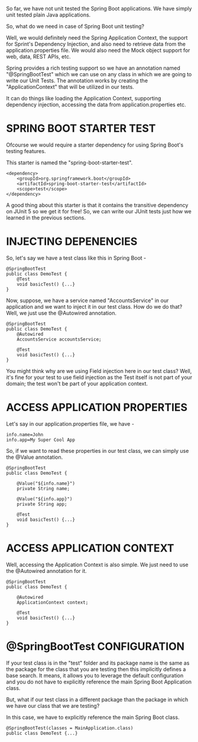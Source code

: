 So far, we have not unit tested the Spring Boot applications. We have simply unit tested plain Java applications.

So, what do we need in case of Spring Boot unit testing?

Well, we would definitely need the Spring Application Context, the support for Sprint's Dependency Injection, and also need to retrieve data from the application.properties file. We would also need the Mock object support for web, data, REST APIs, etc.

Spring provides a rich testing support so we have an annotation named "@SpringBootTest" which we can use on any class in which we are going to write our Unit Tests. The annotation works by creating the "ApplicationContext" that will be utilized in our tests.

It can do things like loading the Application Context, supporting dependency injection, accessing the data from application.properties etc.

# SPRING BOOT STARTER TEST

Ofcourse we would require a starter dependency for using Spring Boot's testing features.

This starter is named the "spring-boot-starter-test".

    <dependency>
        <groupId>org.springframework.boot</groupId>
        <artifactId>spring-boot-starter-test</artifactId>
        <scope>test</scope>
    </dependency>

A good thing about this starter is that it contains the transitive dependency on JUnit 5 so we get it for free! So, we can write our JUnit tests just how we learned in the previous sections.

# INJECTING DEPENENCIES

So, let's say we have a test class like this in Spring Boot -


    @SpringBootTest
    public class DemoTest {
        @Test
        void basicTest() {...}
    }

Now, suppose, we have a service named "AccountsService" in our application and we want to inject it in our test class. How do we do that? Well, we just use the @Autowired annotation.

    @SpringBootTest
    public class DemoTest {
        @Autowired
        AccountsService accountsService;

        @Test
        void basicTest() {...}
    }
    
You might think why are we using Field injection here in our test class? Well, it's fine for your test to use field injection as the Test itself is not part of your domain; the test won't be part of your application context.

# ACCESS APPLICATION PROPERTIES

Let's say in our application.properties file, we have - 

    info.name=John
    info.app=My Super Cool App

So, if we want to read these properties in our test class, we can simply use the @Value annotation.

    @SpringBootTest
    public class DemoTest {
        
        @Value("${info.name}")
        private String name;

        @Value("${info.app}")
        private String app;

        @Test
        void basicTest() {...}
    }

# ACCESS APPLICATION CONTEXT

Well, accessing the Application Context is also simple. We just need to use the @Autowired annotation for it.

    @SpringBootTest
    public class DemoTest {
        
        @Autowired
        ApplicationContext context;

        @Test
        void basicTest() {...}
    }

# @SpringBootTest CONFIGURATION

If your test class is in the "test" folder and its package name is the same as the package for the class that you are testing then this implicitly defines a base search. It means, it allows you to leverage the default configuration and you do not have to explicitly reference the main Spring Boot Application class.

But, what if our test class in a different package than the package in which we have our class that we are testing?

In this case, we have to explicitly reference the main Spring Boot class.

    @SpringBootTest(classes = MainApplication.class)
    public class DemoTest {...}